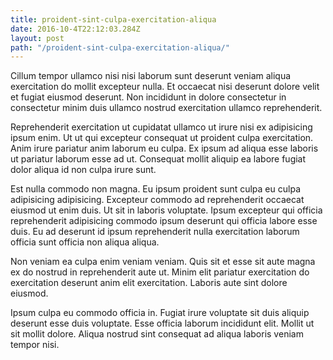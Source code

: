 ```yaml
---
title: proident-sint-culpa-exercitation-aliqua
date: 2016-10-4T22:12:03.284Z
layout: post
path: "/proident-sint-culpa-exercitation-aliqua/"
---
```


Cillum tempor ullamco nisi nisi laborum sunt deserunt veniam aliqua exercitation do mollit excepteur nulla. Et occaecat nisi deserunt dolore velit et fugiat eiusmod deserunt. Non incididunt in dolore consectetur in consectetur minim duis ullamco nostrud exercitation ullamco reprehenderit.

Reprehenderit exercitation ut cupidatat ullamco ut irure nisi ex adipisicing ipsum enim. Ut ut qui excepteur consequat ut proident culpa exercitation. Anim irure pariatur anim laborum eu culpa. Ex ipsum ad aliqua esse laboris ut pariatur laborum esse ad ut. Consequat mollit aliquip ea labore fugiat dolor aliqua id non culpa irure sunt.

Est nulla commodo non magna. Eu ipsum proident sunt culpa eu culpa adipisicing adipisicing. Excepteur commodo ad reprehenderit occaecat eiusmod ut enim duis. Ut sit in laboris voluptate. Ipsum excepteur qui officia reprehenderit adipisicing commodo ipsum deserunt qui officia labore esse duis. Eu ad deserunt id ipsum reprehenderit nulla exercitation laborum officia sunt officia non aliqua aliqua.

Non veniam ea culpa enim veniam veniam. Quis sit et esse sit aute magna ex do nostrud in reprehenderit aute ut. Minim elit pariatur exercitation do exercitation deserunt anim elit exercitation. Laboris aute sint dolore eiusmod.

Ipsum culpa eu commodo officia in. Fugiat irure voluptate sit duis aliquip deserunt esse duis voluptate. Esse officia laborum incididunt elit. Mollit ut sit mollit dolore. Aliqua nostrud sint consequat ad aliqua laboris veniam tempor nisi.